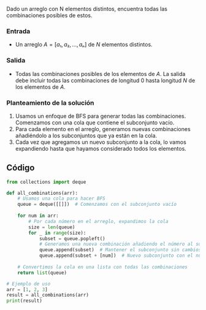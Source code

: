 Dado un arreglo con N elementos distintos, encuentra todas las combinaciones posibles de estos.

### Entrada
- Un arreglo $A = [a₁, a₂, ..., aₙ]$ de $N$ elementos distintos.

### Salida
- Todas las combinaciones posibles de los elementos de $A$. La salida debe incluir todas las combinaciones de longitud 0 hasta longitud $N$ de los elementos de $A$.

### Planteamiento de la solución
1. Usamos un enfoque de BFS para generar todas las combinaciones. Comenzamos con una cola que contiene el subconjunto vacío.
2. Para cada elemento en el arreglo, generamos nuevas combinaciones añadiéndolo a los subconjuntos que ya están en la cola.
3. Cada vez que agregamos un nuevo subconjunto a la cola, lo vamos expandiendo hasta que hayamos considerado todos los elementos.

## Código
```py
from collections import deque

def all_combinations(arr):
    # Usamos una cola para hacer BFS
    queue = deque([[]])  # Comenzamos con el subconjunto vacío
    
    for num in arr:
        # Por cada número en el arreglo, expandimos la cola
        size = len(queue)
        for _ in range(size):
            subset = queue.popleft()
            # Generamos una nueva combinación añadiendo el número al subconjunto actual
            queue.append(subset)  # Mantener el subconjunto sin cambios
            queue.append(subset + [num])  # Nuevo subconjunto con el número añadido
    
    # Convertimos la cola en una lista con todas las combinaciones
    return list(queue)

# Ejemplo de uso
arr = [1, 2, 3]
result = all_combinations(arr)
print(result)
```